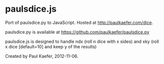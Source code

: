 paulsdice.js
============

Port of paulsdice.py to JavaScript. Hosted at http://paulkaefer.com/dice.

paulsdice.py is available at https://github.com/paulkaefer/paulsdice.py

paulsdice.js is designed to handle ndx (roll n dice with x sides) and xky (roll x dice [default=10] and keep y of the results)

Created by Paul Kaefer, 2012-11-06.


